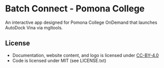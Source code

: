 # Batch Connect - Pomona College

An interactive app designed for Pomona College OnDemand that launches AutoDock Vina via mgltools.

## License

* Documentation, website content, and logo is licensed under
  [CC-BY-4.0](https://creativecommons.org/licenses/by/4.0/)
* Code is licensed under MIT (see LICENSE.txt)